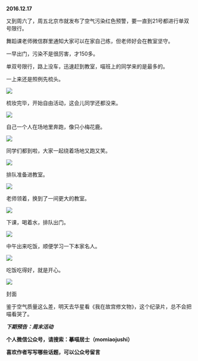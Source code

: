 
          
            
**2016.12.17**

又到周六了，周五北京市就发布了空气污染红色预警，要一直到21号都进行单双号限行。

舞蹈课老师微信群里通知大家可以在家自己练，但老师好会在教室坚守。

一早出门，污染不是很厉害，才150多。

单双号限行，路上没车，迅速赶到教室，喵班上的同学来的是最多的。

一上来还是照例先梳头。




![](//upload-images.jianshu.io/upload_images/51001-d2186804876546a6.jpg)




梳妆完毕，开始自由活动，这会儿同学还都没来。




![](//upload-images.jianshu.io/upload_images/51001-2dfe71097cb6aaf1.jpg)




自己一个人在场地里奔跑，像只小梅花鹿。




![](//upload-images.jianshu.io/upload_images/51001-878f536006d30b7b.jpg)




同学们都到啦，大家一起绕着场地又跑又笑。




![](//upload-images.jianshu.io/upload_images/51001-d78491f478dda12a.jpg)




排队准备进教室。




![](//upload-images.jianshu.io/upload_images/51001-f3e802b4485e5147.jpg)




老师领着，换到了一间更大的教室。




![](//upload-images.jianshu.io/upload_images/51001-8dcfeb074177c52d.jpg)




下课，喝着水，排队出门。




![](//upload-images.jianshu.io/upload_images/51001-ddd9858b2e8ca24c.jpg)




中午出来吃饭，顺便学习一下本家名人。




![](//upload-images.jianshu.io/upload_images/51001-ef9069a1a7c0396a.jpg)




吃饭吃得好，就是开心。




![](//upload-images.jianshu.io/upload_images/51001-4f07e701103cfe10.jpg)

封面


鉴于空气质量这么差，明天去华星看《我在故宫修文物》，这个纪录片，总不会把喵看哭了。


***下期预告：周末活动***


**个人微信公众号，请搜索：摹喵居士（momiaojushi）**

**喜欢作者写写哪些话题，可以公众号留言**

          
        